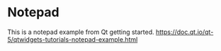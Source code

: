 # Notepad
This is a notepad example from Qt getting started.
https://doc.qt.io/qt-5/qtwidgets-tutorials-notepad-example.html
